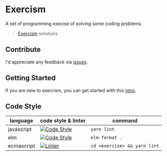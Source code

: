 # Exercism
A set of programming execise of solving some coding problems.

> [Exercism](http://exercism.io/sujilnt) solutions

## Contribute

I'd appreciate any feedback via [issues](https://github.com/sujilnt/exercism/issues/new).

## Getting Started

If you are new to exercism, you can get started with this [intro](http://exercism.io/how-it-works/newbie).

## Code Style

| language     | code style & linter                                                                                                | command                            |
|--------------|--------------------------------------------------------------------------------------------------------------------|------------------------------------|
| javascript   | [![Code Style](https://img.shields.io/badge/code_style-prettier-ff69b4.svg)](https://github.com/prettier/prettier) | `yarn lint`     |
| elm          | [![Code Style](https://img.shields.io/badge/code_style-elm_format-60B5CC.svg)](https://github.com/avh4/elm-format) | `elm-format .`       |
| ecmascript   | [![Linter](https://img.shields.io/badge/code_style-airbnb-yellow.svg)](https://github.com/airbnb/javascript)          | `cd <exercise> && yarn lint`       |
